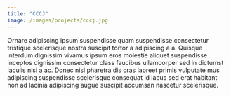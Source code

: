 ```yaml
---
title: "CCCJ"
image: /images/projects/cccj.jpg
---
```


Ornare adipiscing ipsum suspendisse quam suspendisse consectetur tristique scelerisque nostra suscipit tortor a adipiscing a a. Quisque interdum dignissim vivamus ipsum eros molestie aliquet suspendisse inceptos dignissim consectetur class faucibus ullamcorper sed in dictumst iaculis nisi a ac. Donec nisl pharetra dis cras laoreet primis vulputate mus adipiscing suspendisse scelerisque consequat id lacus sed erat habitant non ad lacinia adipiscing augue suscipit accumsan nascetur scelerisque.
